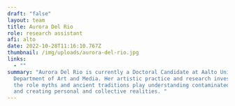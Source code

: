 ```yaml
---
draft: "false"
layout: team
title: Aurora Del Rio
role: research assistant
afi: alto
date: 2022-10-28T11:16:10.767Z
thumbnail: /img/uploads/aurora-del-rio.jpg
links:
  - ""
summary: "Aurora Del Rio is currently a Doctoral Candidate at Aalto University,
  Department of Art and Media. Her artistic practice and research investigates
  the role myths and ancient traditions play understanding contaminated spaces
  and creating personal and collective realities. "
---
```

